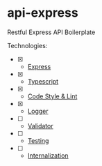# api-express

Restful Express API Boilerplate

Technologies:

- [x] - [Express](http://expressjs.com/)

- [x] - [Typescript](https://www.typescriptlang.org/)

- [x] - [Code Style & Lint](https://www.typescriptlang.org/)

- [x] - [Logger](https://getpino.io/#/docs/web?id=pino-with-express)

- [ ] - [Validator](https://express-validator.github.io/docs/)

- [ ] - [Testing](https://jestjs.io/)

- [ ] - [Internalization](https://www.i18next.com/misc/migration-guide#nodejs-+-express)
